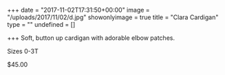 +++
date = "2017-11-02T17:31:50+00:00"
image = "/uploads/2017/11/02/d.jpg"
showonlyimage = true
title = "Clara Cardigan"
type = ""
undefined = []

+++
Soft, button up cardigan with adorable elbow patches.

Sizes 0-3T

$45.00